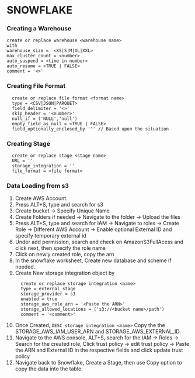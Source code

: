 # SNOWFLAKE 

### Creating a Warehouse

  ```
  create or replace warehouse <warehouse name>
  with
  warehouse_size =  <XS|S|M|XL|XXL>
  max_cluster_count = <number>
  auto_suspend = <time in number>
  auto_resume = <TRUE | FALSE>
  comment = '<>'
```

### Creating File Format

```
  create or replace file format <format name>
  type = <CSV|JSON|PARQUET>
  field_delimiter = '<>'
  skip_header = '<number>'
  null_if = ('NULL','null')
  empty_field_as_null = <TRUE | FALSE>
  field_optionally_enclosed_by '"' // Based upon the situation
```

### Creating Stage

```
  create or replace stage <stage name>
  URL = ''
  storage_integration = ''
  file_format = <file format>
```

### Data Loading from s3

  1. Create AWS Account.
  2. Press ALT+S, type and search for s3
  3. Create bucket -> Specify Unique Name 
  4. Create Folders if needed -> Navigate to the folder -> Upload the files
  5. Press ALT+S, type and search for IAM -> Navigate to roles -> Create Role -> Different AWS Account -> Enable optional External ID and specify temporary external id
  6. Under add permission, search and check on AmazonS3FullAcess and click next, then specify the role name
  7. Click on newly created role, copy the arn
  8. In the snowflake worksheet, Create new database and scheme if needed.
  9. Create New storage integration object by
       ```
         create or replace storage integration <name>
         type = external_stage
         storage_provider = s3
         enabled = true
         storage_aws_role_arn = '<Paste the ARN>'
         storage_allowed_locations = ('s3://<bucket name>/path')
         comment = '<comment>'
       ```
  10. Once Created,
    ```
    DESC storage integration <name>
    ```
  Copy the the STORAGE_AWS_IAM_USER_ARN and STORAGE_AWS_EXTERNAL_ID.
  11. Navigate to the AWS console, ALT+S, search for the IAM -> Roles -> Search for the created role, Click trust policy -> edit trust policy -> Paste the ARN and External ID in the respective fields and click update trust policy
  12. Navigate back to Snowflake, Create a Stage, then use Copy option to copy the data into the table.
